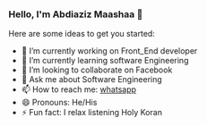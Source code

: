 ### Hello, I'm Abdiaziz Maashaa 👋

Here are some ideas to get you started:

- 🔭 I’m currently working on Front_End developer
- 🌱 I’m currently learning software Engineering
- 👯 I’m looking to collaborate on Facebook
- 💬 Ask me about Software Engineering
- 📫 How to reach me: <a href=""> whatsapp <a>
- 😄 Pronouns: He/His
- ⚡ Fun fact: I relax listening Holy Koran

